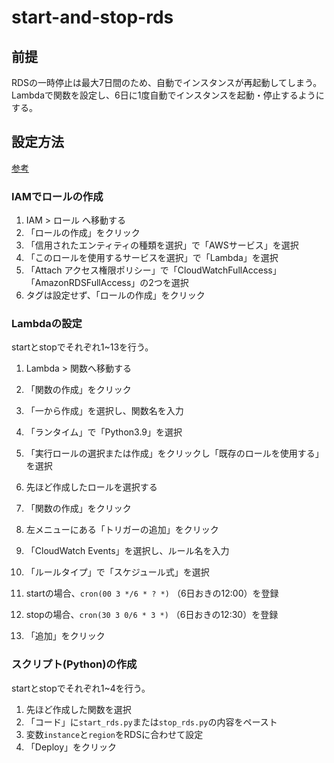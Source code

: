 # start-and-stop-rds

## 前提
RDSの一時停止は最大7日間のため、自動でインスタンスが再起動してしまう。
Lambdaで関数を設定し、6日に1度自動でインスタンスを起動・停止するようにする。

## 設定方法

[参考](https://www.t3a.jp/blog/infrastructure/rds-auto-start-stop/#outline__1)

### IAMでロールの作成

1. IAM > ロール へ移動する
2. 「ロールの作成」をクリック
3. 「信用されたエンティティの種類を選択」で「AWSサービス」を選択
4. 「このロールを使用するサービスを選択」で「Lambda」を選択
5. 「Attach アクセス権限ポリシー」で「CloudWatchFullAccess」「AmazonRDSFullAccess」の2つを選択
6. タグは設定せず、「ロールの作成」をクリック

### Lambdaの設定
startとstopでそれぞれ1~13を行う。

1. Lambda > 関数へ移動する
2. 「関数の作成」をクリック
3. 「一から作成」を選択し、関数名を入力
4. 「ランタイム」で「Python3.9」を選択
5. 「実行ロールの選択または作成」をクリックし「既存のロールを使用する」を選択
6. 先ほど作成したロールを選択する
7. 「関数の作成」をクリック

8. 左メニューにある「トリガーの追加」をクリック
9. 「CloudWatch Events」を選択し、ルール名を入力
10. 「ルールタイプ」で「スケジュール式」を選択
11. startの場合、`cron(00 3 */6 * ? *)` （6日おきの12:00）を登録
12. stopの場合、`cron(30 3 0/6 * 3 *)` （6日おきの12:30）を登録
13. 「追加」をクリック

### スクリプト(Python)の作成
startとstopでそれぞれ1~4を行う。

1. 先ほど作成した関数を選択
2. 「コード」に`start_rds.py`または`stop_rds.py`の内容をペースト
3. 変数`instance`と`region`をRDSに合わせて設定
4. 「Deploy」をクリック
